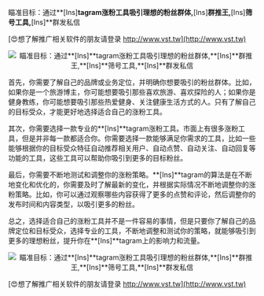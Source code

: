 瞄准目标：通过**[Ins]**tagram涨粉工具吸引理想的粉丝群体,**[Ins]**群推王,**[Ins]**筛号工具,**[Ins]**群发私信

[😍想了解推广相关软件的朋友请登录 http://www.vst.tw](http://www.vst.tw)

 <center><img src="https://vst.tw/MP4/tuiguang/png/7.png" alt="瞄准目标：通过**[Ins]**tagram涨粉工具吸引理想的粉丝群体,**[Ins]**群推王,**[Ins]**筛号工具,**[Ins]**群发私信"></center>

首先，你需要了解自己的品牌或业务定位，并明确你想要吸引的粉丝群体。比如，如果你是一个旅游博主，你可能想要吸引那些喜欢旅游、喜欢探险的人；如果你是健身教练，你可能想要吸引那些热爱健身、关注健康生活方式的人。只有了解自己的目标受众，才能更好地选择适合自己的涨粉工具。

其次，你需要选择一款专业的**[Ins]**tagram涨粉工具。市面上有很多涨粉工具，但是并非每一款都适合你。你需要选择一款能够满足你需求的工具，比如一些能够根据你的目标受众特征自动推荐相关用户、自动点赞、自动关注、自动回复等功能的工具，这些工具可以帮助你吸引到更多的目标粉丝。

最后，你需要不断地测试和调整你的涨粉策略。**[Ins]**tagram的算法是在不断地变化和优化的，你需要及时了解最新的变化，并根据实际情况不断地调整你的涨粉策略。比如，你可以通过观察哪些内容获得了更多的点赞和评论，然后调整你的发布时间和内容类型，以吸引更多的粉丝。

总之，选择适合自己的涨粉工具并不是一件容易的事情，但是只要你了解自己的品牌定位和目标受众，选择专业的工具，不断地调整和测试你的策略，就能够吸引到更多的理想粉丝，提升你在**[Ins]**tagram上的影响力和流量。

 <center><img src="https://vst.tw/MP4/tuiguang/png/7.png" alt="瞄准目标：通过**[Ins]**tagram涨粉工具吸引理想的粉丝群体,**[Ins]**群推王,**[Ins]**筛号工具,**[Ins]**群发私信"></center>

[😍想了解推广相关软件的朋友请登录 http://www.vst.tw](http://www.vst.tw)



